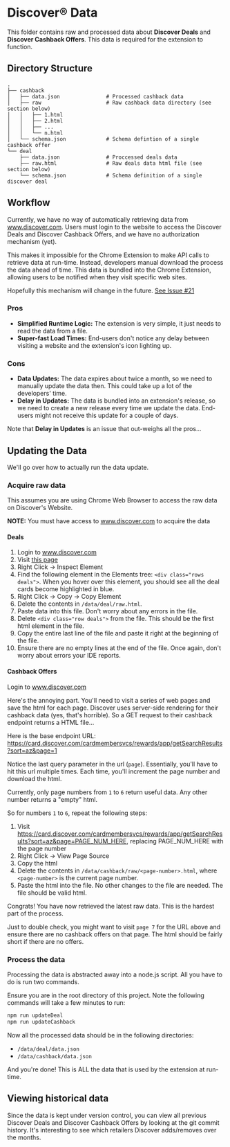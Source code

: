 # Discover® Data

This folder contains raw and processed data about **Discover Deals** and **Discover Cashback Offers**. This data is required for the extension to function.

## Directory Structure

```
.
├── cashback
│   ├── data.json               # Processed cashback data
│   ├── raw                     # Raw cashback data directory (see section below)
│   │   ├── 1.html
│   │   ├── 2.html
│   │   ├── ...
│   │   └── n.html
│   └── schema.json             # Schema defintion of a single cashback offer
└── deal
    ├── data.json               # Proccessed deals data
    ├── raw.html                # Raw deals data html file (see section below)
    └── schema.json             # Schema definition of a single discover deal
```

## Workflow

Currently, we have no way of automatically retrieving data from www.discover.com.
Users must login to the website to access the Discover Deals and Discover Cashback Offers, and we have no authorization mechanism (yet).

This makes it impossible for the Chrome Extension to make API calls to retrieve data at run-time.
Instead, developers manual download the process the data ahead of time.
This data is bundled into the Chrome Extension, allowing users to be notified when they visit specific web sites.

Hopefully this mechanism will change in the future. [See Issue #21](https://github.com/nareddyt/discover-rewards-notifier/issues/21)

### Pros

- **Simplified Runtime Logic:** The extension is very simple, it just needs to read the data from a file.
- **Super-fast Load Times:** End-users don't notice any delay between visiting a website and the extension's icon lighting up.

### Cons

- **Data Updates:** The data expires about twice a month, so we need to manually update the data then. This could take up a lot of the developers' time.
- **Delay in Updates:** The data is bundled into an extension's release, so we need to create a new release every time we update the data. End-users might not receive this update for a couple of days.

Note that **Delay in Updates** is an issue that out-weighs all the pros...

## Updating the Data

We'll go over how to actually run the data update.

### Acquire raw data

This assumes you are using Chrome Web Browser to access the raw data on Discover's Website.

**NOTE:** You must have access to www.discover.com to acquire the data

#### Deals

1. Login to www.discover.com
2. Visit [this page](https://card.discover.com/cardmembersvcs/deals/app/home#/deals)
3. Right Click -> Inspect Element
4. Find the following element in the Elements tree: `<div class="rows deals">`. When you hover over this element, you should see all the deal cards become highlighted in blue.
5. Right Click -> Copy -> Copy Element
6. Delete the contents in `/data/deal/raw.html`.
7. Paste data into this file. Don't worry about any errors in the file.
8. Delete `<div class="row deals">` from the file. This should be the first html element in the file.
9. Copy the entire last line of the file and paste it right at the beginning of the file.
10. Ensure there are no empty lines at the end of the file. Once again, don't worry about errors your IDE reports.

#### Cashback Offers

Login to www.discover.com

Here's the annoying part. You'll need to visit a series of web pages and save the html for each page.
Discover uses server-side rendering for their cashback data (yes, that's horrible). So a GET request to their cashback endpoint returns a HTML file...

Here is the base endpoint URL: https://card.discover.com/cardmembersvcs/rewards/app/getSearchResults?sort=az&page=1

Notice the last query parameter in the url (`page`).
Essentially, you'll have to hit this url multiple times. Each time, you'll increment the page number and download the html.

Currently, only page numbers from `1` to `6` return useful data. Any other number returns a "empty" html.

So for numbers `1` to `6`, repeat the following steps:

1. Visit https://card.discover.com/cardmembersvcs/rewards/app/getSearchResults?sort=az&page=PAGE_NUM_HERE, replacing PAGE_NUM_HERE with the page number
2. Right Click -> View Page Source
3. Copy the html
4. Delete the contents in `/data/cashback/raw/<page-number>.html`, where `<page-number>` is the current page number.
5. Paste the html into the file. No other changes to the file are needed. The file should be valid html.

Congrats! You have now retrieved the latest raw data. This is the hardest part of the process.

Just to double check, you might want to visit `page 7` for the URL above and ensure there are no cashback offers on that page. The html should be fairly short if there are no offers.

### Process the data

Processing the data is abstracted away into a node.js script. All you have to do is run two commands.

Ensure you are in the root directory of this project. Note the following commands will take a few minutes to run:

```bash
npm run updateDeal
npm run updateCashback
```

Now all the processed data should be in the following directories:
- `/data/deal/data.json`
- `/data/cashback/data.json`

And you're done! This is ALL the data that is used by the extension at run-time.

## Viewing historical data

Since the data is kept under version control, you can view all previous Discover Deals and Discover Cashback Offers by looking at the git commit history. It's interesting to see which retailers Discover adds/removes over the months.